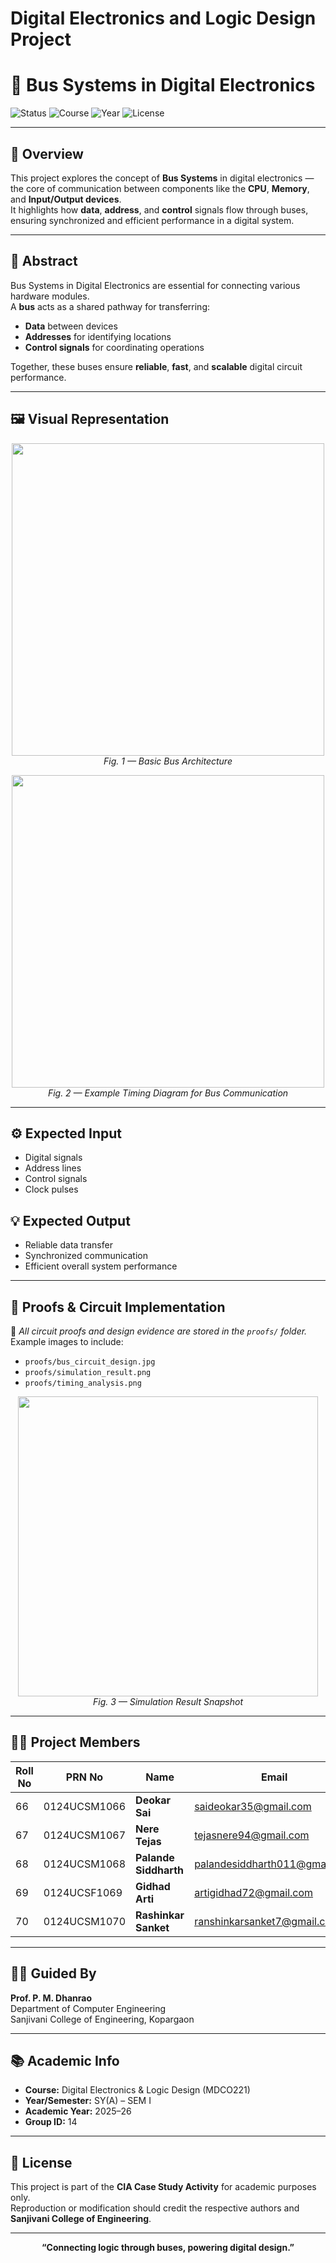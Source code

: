 # Digital Electronics and Logic Design Project

# 🧠 Bus Systems in Digital Electronics

![Status](https://img.shields.io/badge/Project-Submitted-brightgreen)
![Course](https://img.shields.io/badge/Course-DELD-blue)
![Year](https://img.shields.io/badge/Year-2025--26-orange)
![License](https://img.shields.io/badge/Academic%20Use-Only-lightgrey)

---

## 📘 Overview
This project explores the concept of **Bus Systems** in digital electronics — the core of communication between components like the **CPU**, **Memory**, and **Input/Output devices**.  
It highlights how **data**, **address**, and **control** signals flow through buses, ensuring synchronized and efficient performance in a digital system.

---

## 🧩 Abstract
Bus Systems in Digital Electronics are essential for connecting various hardware modules.  
A **bus** acts as a shared pathway for transferring:
- **Data** between devices  
- **Addresses** for identifying locations  
- **Control signals** for coordinating operations  

Together, these buses ensure **reliable**, **fast**, and **scalable** digital circuit performance.

---

## 🖼️ Visual Representation

<p align="center">
  <img src="images/bus_diagram.png" width="500">
  <br>
  <em>Fig. 1 — Basic Bus Architecture</em>
</p>

<p align="center">
  <img src="images/timing_diagram.png" width="500">
  <br>
  <em>Fig. 2 — Example Timing Diagram for Bus Communication</em>
</p>

---

## ⚙️ Expected Input
- Digital signals  
- Address lines  
- Control signals  
- Clock pulses  

## 💡 Expected Output
- Reliable data transfer  
- Synchronized communication  
- Efficient overall system performance  

---

## 🧾 Proofs & Circuit Implementation

📂 *All circuit proofs and design evidence are stored in the `proofs/` folder.*  
Example images to include:
- `proofs/bus_circuit_design.jpg`
- `proofs/simulation_result.png`
- `proofs/timing_analysis.png`

<p align="center">
  <img src="proofs/simulation_result.png" width="480">
  <br>
  <em>Fig. 3 — Simulation Result Snapshot</em>
</p>

---

## 👨‍💻 Project Members
| Roll No | PRN No | Name | Email |
|----------|---------|------|--------|
| 66 | 0124UCSM1066 | **Deokar Sai** | saideokar35@gmail.com |
| 67 | 0124UCSM1067 | **Nere Tejas** | tejasnere94@gmail.com |
| 68 | 0124UCSM1068 | **Palande Siddharth** | palandesiddharth011@gmail.com |
| 69 | 0124UCSF1069 | **Gidhad Arti** | artigidhad72@gmail.com |
| 70 | 0124UCSM1070 | **Rashinkar Sanket** | ranshinkarsanket7@gmail.com |

---

## 🧑‍🏫 Guided By
**Prof. P. M. Dhanrao**  
Department of Computer Engineering  
Sanjivani College of Engineering, Kopargaon  

---

## 📚 Academic Info
- **Course:** Digital Electronics & Logic Design (MDCO221)  
- **Year/Semester:** SY(A) – SEM I   
- **Academic Year:** 2025–26  
- **Group ID:** 14  

---

## 🧾 License
This project is part of the **CIA Case Study Activity** for academic purposes only.  
Reproduction or modification should credit the respective authors and **Sanjivani College of Engineering**.

---

<p align="center">
  <b>“Connecting logic through buses, powering digital design.”</b>
</p>

